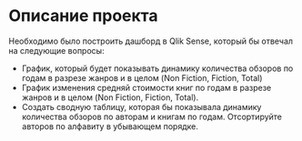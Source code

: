 # Описание проекта
Необходимо было построить дашборд в Qlik Sense, который бы отвечал на следующие вопросы:
- График, который будет показывать динамику количества обзоров по годам в разрезе жанров и в целом (Non Fiction, Fiction, Total)
- График изменения средняй стоимости книг по годам в разрезе жанров и в целом (Non Fiction, Fiction, Total). 
- Создать сводную таблицу, которая бы показывала динамику количества обзоров по авторам и книгам по годам. Отсортируйте авторов по алфавиту в убывающем порядке.
